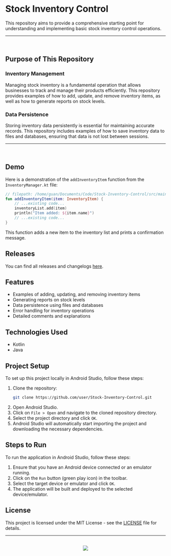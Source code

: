 # Stock Inventory Control

This repository aims to provide a comprehensive starting point for understanding and implementing basic stock inventory control operations.

<hr><br>

## Purpose of This Repository

### Inventory Management

Managing stock inventory is a fundamental operation that allows businesses to track and manage their products efficiently. This repository provides examples of how to add, update, and remove inventory items, as well as how to generate reports on stock levels.

### Data Persistence

Storing inventory data persistently is essential for maintaining accurate records. This repository includes examples of how to save inventory data to files and databases, ensuring that data is not lost between sessions.

<hr><br>

## Demo

Here is a demonstration of the `addInventoryItem` function from the `InventoryManager.kt` file:

```kotlin
// filepath: /home/guan/Documents/Code/Stock-Inventory-Control/src/main/kotlin/com/example/inventory/InventoryManager.kt
fun addInventoryItem(item: InventoryItem) {
    // ...existing code...
    inventoryList.add(item)
    println("Item added: ${item.name}")
    // ...existing code...
}
```

This function adds a new item to the inventory list and prints a confirmation message.

## Releases

You can find all releases and changelogs [here](https://github.com/user/Stock-Inventory-Control/releases).

## Features

- Examples of adding, updating, and removing inventory items
- Generating reports on stock levels
- Data persistence using files and databases
- Error handling for inventory operations
- Detailed comments and explanations

## Technologies Used

- Kotlin
- Java

## Project Setup

To set up this project locally in Android Studio, follow these steps:

1. Clone the repository:
   ```bash
   git clone https://github.com/user/Stock-Inventory-Control.git
   ```
2. Open Android Studio.
3. Click on `File > Open` and navigate to the cloned repository directory.
4. Select the project directory and click `OK`.
5. Android Studio will automatically start importing the project and downloading the necessary dependencies.

## Steps to Run

To run the application in Android Studio, follow these steps:

1. Ensure that you have an Android device connected or an emulator running.
2. Click on the `Run` button (green play icon) in the toolbar.
3. Select the target device or emulator and click `OK`.
4. The application will be built and deployed to the selected device/emulator.

## License

This project is licensed under the MIT License - see the [LICENSE](LICENSE) file for details.

<hr><br>

<div align="center">
  <a href="https://www.instagram.com/guanshiyin_/">
     <img src="https://capsule-render.vercel.app/api?type=waving&height=200&color=100:FF0000,20:F0F0F0&section=footer&reversal=false&textBg=false&fontAlignY=50&descAlign=48&descAlignY=59"/>
  </a>
</div>
